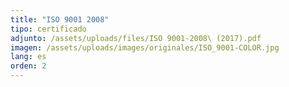 ```yaml
---
title: "ISO 9001 2008"
tipo: certificado
adjunto: /assets/uploads/files/ISO 9001-2008\ (2017).pdf
imagen: /assets/uploads/images/originales/ISO_9001-COLOR.jpg
lang: es
orden: 2
---
```

